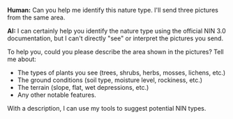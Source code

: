 **Human:** Can you help me identify this nature type. I'll send three pictures from the same area.

**AI:** I can certainly help you identify the nature type using the official NIN 3.0 documentation, but I can't directly "see" or interpret the pictures you send.

To help you, could you please describe the area shown in the pictures? Tell me about:

*   The types of plants you see (trees, shrubs, herbs, mosses, lichens, etc.)
*   The ground conditions (soil type, moisture level, rockiness, etc.)
*   The terrain (slope, flat, wet depressions, etc.)
*   Any other notable features.

With a description, I can use my tools to suggest potential NIN types.